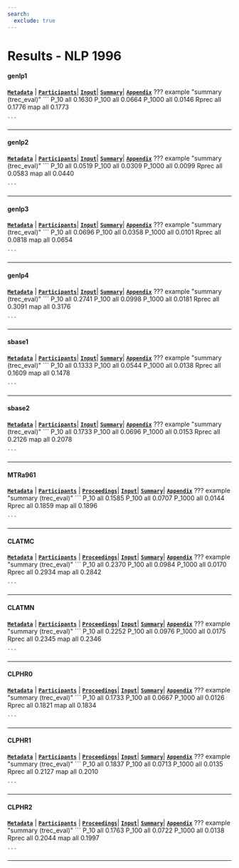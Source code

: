 ```yaml
---
search:
  exclude: true
---
```


# Results - NLP 1996 

#### genlp1 
[**`Metadata`**](./runs.md#genlp1) | [**`Participants`**](./participants.md#ge-nyu)| [**`Input`**](https://trec.nist.gov/results/trec5/trec5.results.input/tracks/nlp/input.genlp1.gz)| [**`Summary`**](https://trec.nist.gov/results/trec5/trec5.results.summary/tracks/nlp/summary.genlp1.gz)| [**`Appendix`**](https://trec.nist.gov/pubs/trec5/appendices/A/nlp.graphs.ps.gz)
??? example "summary (trec_eval)"
	```
	P_10		all	0.1630
	P_100		all	0.0664
	P_1000		all	0.0146
	Rprec		all	0.1776
	map			all	0.1773

	```
---
#### genlp2 
[**`Metadata`**](./runs.md#genlp2) | [**`Participants`**](./participants.md#ge-nyu)| [**`Input`**](https://trec.nist.gov/results/trec5/trec5.results.input/tracks/nlp/input.genlp2.gz)| [**`Summary`**](https://trec.nist.gov/results/trec5/trec5.results.summary/tracks/nlp/summary.genlp2.gz)| [**`Appendix`**](https://trec.nist.gov/pubs/trec5/appendices/A/nlp.graphs.ps.gz)
??? example "summary (trec_eval)"
	```
	P_10		all	0.0519
	P_100		all	0.0309
	P_1000		all	0.0099
	Rprec		all	0.0583
	map			all	0.0440

	```
---
#### genlp3 
[**`Metadata`**](./runs.md#genlp3) | [**`Participants`**](./participants.md#ge-nyu)| [**`Input`**](https://trec.nist.gov/results/trec5/trec5.results.input/tracks/nlp/input.genlp3.gz)| [**`Summary`**](https://trec.nist.gov/results/trec5/trec5.results.summary/tracks/nlp/summary.genlp3.gz)| [**`Appendix`**](https://trec.nist.gov/pubs/trec5/appendices/A/nlp.graphs.ps.gz)
??? example "summary (trec_eval)"
	```
	P_10		all	0.0696
	P_100		all	0.0358
	P_1000		all	0.0101
	Rprec		all	0.0818
	map			all	0.0654

	```
---
#### genlp4 
[**`Metadata`**](./runs.md#genlp4) | [**`Participants`**](./participants.md#ge-nyu)| [**`Input`**](https://trec.nist.gov/results/trec5/trec5.results.input/tracks/nlp/input.genlp4.gz)| [**`Summary`**](https://trec.nist.gov/results/trec5/trec5.results.summary/tracks/nlp/summary.genlp4.gz)| [**`Appendix`**](https://trec.nist.gov/pubs/trec5/appendices/A/nlp.graphs.ps.gz)
??? example "summary (trec_eval)"
	```
	P_10		all	0.2741
	P_100		all	0.0998
	P_1000		all	0.0181
	Rprec		all	0.3091
	map			all	0.3176

	```
---
#### sbase1 
[**`Metadata`**](./runs.md#sbase1) | [**`Participants`**](./participants.md#ge-nyu)| [**`Input`**](https://trec.nist.gov/results/trec5/trec5.results.input/tracks/nlp/input.sbase1.gz)| [**`Summary`**](https://trec.nist.gov/results/trec5/trec5.results.summary/tracks/nlp/summary.sbase1.gz)| [**`Appendix`**](https://trec.nist.gov/pubs/trec5/appendices/A/nlp.graphs.ps.gz)
??? example "summary (trec_eval)"
	```
	P_10		all	0.1333
	P_100		all	0.0544
	P_1000		all	0.0138
	Rprec		all	0.1609
	map			all	0.1478

	```
---
#### sbase2 
[**`Metadata`**](./runs.md#sbase2) | [**`Participants`**](./participants.md#ge-nyu)| [**`Input`**](https://trec.nist.gov/results/trec5/trec5.results.input/tracks/nlp/input.sbase2.gz)| [**`Summary`**](https://trec.nist.gov/results/trec5/trec5.results.summary/tracks/nlp/summary.sbase2.gz)| [**`Appendix`**](https://trec.nist.gov/pubs/trec5/appendices/A/nlp.graphs.ps.gz)
??? example "summary (trec_eval)"
	```
	P_10		all	0.1733
	P_100		all	0.0696
	P_1000		all	0.0153
	Rprec		all	0.2126
	map			all	0.2078

	```
---
#### MTRa961 
[**`Metadata`**](./runs.md#mtra961) | [**`Participants`**](./participants.md#mitre) | [**`Proceedings`**](./proceedings.md#information-retrieval-and-trainable-natural-language-processing)| [**`Input`**](https://trec.nist.gov/results/trec5/trec5.results.input/tracks/nlp/input.MTRa961.gz)| [**`Summary`**](https://trec.nist.gov/results/trec5/trec5.results.summary/tracks/nlp/summary.MTRa961.gz)| [**`Appendix`**](https://trec.nist.gov/pubs/trec5/appendices/A/nlp.graphs.ps.gz)
??? example "summary (trec_eval)"
	```
	P_10		all	0.1585
	P_100		all	0.0707
	P_1000		all	0.0144
	Rprec		all	0.1859
	map			all	0.1896

	```
---
#### CLATMC 
[**`Metadata`**](./runs.md#clatmc) | [**`Participants`**](./participants.md#claritech) | [**`Proceedings`**](./proceedings.md#evaluation-of-syntactic-phrase-indexing-clarit-nlp-track-report)| [**`Input`**](https://trec.nist.gov/results/trec5/trec5.results.input/tracks/nlp/input.CLATMC.gz)| [**`Summary`**](https://trec.nist.gov/results/trec5/trec5.results.summary/tracks/nlp/summary.CLATMC.gz)| [**`Appendix`**](https://trec.nist.gov/pubs/trec5/appendices/A/nlp.graphs.ps.gz)
??? example "summary (trec_eval)"
	```
	P_10		all	0.2370
	P_100		all	0.0984
	P_1000		all	0.0170
	Rprec		all	0.2934
	map			all	0.2842

	```
---
#### CLATMN 
[**`Metadata`**](./runs.md#clatmn) | [**`Participants`**](./participants.md#claritech) | [**`Proceedings`**](./proceedings.md#evaluation-of-syntactic-phrase-indexing-clarit-nlp-track-report)| [**`Input`**](https://trec.nist.gov/results/trec5/trec5.results.input/tracks/nlp/input.CLATMN.gz)| [**`Summary`**](https://trec.nist.gov/results/trec5/trec5.results.summary/tracks/nlp/summary.CLATMN.gz)| [**`Appendix`**](https://trec.nist.gov/pubs/trec5/appendices/A/nlp.graphs.ps.gz)
??? example "summary (trec_eval)"
	```
	P_10		all	0.2252
	P_100		all	0.0976
	P_1000		all	0.0175
	Rprec		all	0.2345
	map			all	0.2346

	```
---
#### CLPHR0 
[**`Metadata`**](./runs.md#clphr0) | [**`Participants`**](./participants.md#claritech) | [**`Proceedings`**](./proceedings.md#evaluation-of-syntactic-phrase-indexing-clarit-nlp-track-report)| [**`Input`**](https://trec.nist.gov/results/trec5/trec5.results.input/tracks/nlp/input.CLPHR0.gz)| [**`Summary`**](https://trec.nist.gov/results/trec5/trec5.results.summary/tracks/nlp/summary.CLPHR0.gz)| [**`Appendix`**](https://trec.nist.gov/pubs/trec5/appendices/A/nlp.graphs.ps.gz)
??? example "summary (trec_eval)"
	```
	P_10		all	0.1733
	P_100		all	0.0667
	P_1000		all	0.0126
	Rprec		all	0.1821
	map			all	0.1834

	```
---
#### CLPHR1 
[**`Metadata`**](./runs.md#clphr1) | [**`Participants`**](./participants.md#claritech) | [**`Proceedings`**](./proceedings.md#evaluation-of-syntactic-phrase-indexing-clarit-nlp-track-report)| [**`Input`**](https://trec.nist.gov/results/trec5/trec5.results.input/tracks/nlp/input.CLPHR1.gz)| [**`Summary`**](https://trec.nist.gov/results/trec5/trec5.results.summary/tracks/nlp/summary.CLPHR1.gz)| [**`Appendix`**](https://trec.nist.gov/pubs/trec5/appendices/A/nlp.graphs.ps.gz)
??? example "summary (trec_eval)"
	```
	P_10		all	0.1837
	P_100		all	0.0713
	P_1000		all	0.0135
	Rprec		all	0.2127
	map			all	0.2010

	```
---
#### CLPHR2 
[**`Metadata`**](./runs.md#clphr2) | [**`Participants`**](./participants.md#claritech) | [**`Proceedings`**](./proceedings.md#evaluation-of-syntactic-phrase-indexing-clarit-nlp-track-report)| [**`Input`**](https://trec.nist.gov/results/trec5/trec5.results.input/tracks/nlp/input.CLPHR2.gz)| [**`Summary`**](https://trec.nist.gov/results/trec5/trec5.results.summary/tracks/nlp/summary.CLPHR2.gz)| [**`Appendix`**](https://trec.nist.gov/pubs/trec5/appendices/A/nlp.graphs.ps.gz)
??? example "summary (trec_eval)"
	```
	P_10		all	0.1763
	P_100		all	0.0722
	P_1000		all	0.0138
	Rprec		all	0.2044
	map			all	0.1997

	```
---
